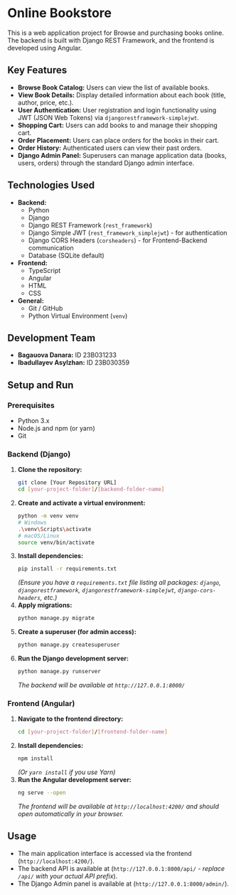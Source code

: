 # Online Bookstore 

This is a web application project for Browse and purchasing books online. The backend is built with Django REST Framework, and the frontend is developed using Angular.

## Key Features

* **Browse Book Catalog:** Users can view the list of available books.
* **View Book Details:** Display detailed information about each book (title, author, price, etc.).
* **User Authentication:** User registration and login functionality using JWT (JSON Web Tokens) via `djangorestframework-simplejwt`.
* **Shopping Cart:** Users can add books to and manage their shopping cart.
* **Order Placement:** Users can place orders for the books in their cart.
* **Order History:** Authenticated users can view their past orders.
* **Django Admin Panel:** Superusers can manage application data (books, users, orders) through the standard Django admin interface.

## Technologies Used

* **Backend:**
    * Python
    * Django
    * Django REST Framework (`rest_framework`)
    * Django Simple JWT (`rest_framework_simplejwt`) - for authentication
    * Django CORS Headers (`corsheaders`) - for Frontend-Backend communication
    * Database (SQLite default)
* **Frontend:**
    * TypeScript
    * Angular
    * HTML
    * CSS
* **General:**
    * Git / GitHub
    * Python Virtual Environment (`venv`)

## Development Team

* **Bagauova Danara:** ID 23B031233
* **Ibadullayev Asylzhan:** ID 23B030359

## Setup and Run

### Prerequisites

* Python 3.x
* Node.js and npm (or yarn)
* Git

### Backend (Django)

1.  **Clone the repository:**
    ```bash
    git clone [Your Repository URL]
    cd [your-project-folder]/[backend-folder-name]
    ```
2.  **Create and activate a virtual environment:**
    ```bash
    python -m venv venv
    # Windows
    .\venv\Scripts\activate
    # macOS/Linux
    source venv/bin/activate
    ```
3.  **Install dependencies:**
    ```bash
    pip install -r requirements.txt
    ```
    *(Ensure you have a `requirements.txt` file listing all packages: `django`, `djangorestframework`, `djangorestframework-simplejwt`, `django-cors-headers`, etc.)*
4.  **Apply migrations:**
    ```bash
    python manage.py migrate
    ```
5.  **Create a superuser (for admin access):**
    ```bash
    python manage.py createsuperuser
    ```
6.  **Run the Django development server:**
    ```bash
    python manage.py runserver
    ```
    *The backend will be available at `http://127.0.0.1:8000/`*

### Frontend (Angular)

1.  **Navigate to the frontend directory:**
    ```bash
    cd [your-project-folder]/[frontend-folder-name]
    ```
2.  **Install dependencies:**
    ```bash
    npm install
    ```
    *(Or `yarn install` if you use Yarn)*
3.  **Run the Angular development server:**
    ```bash
    ng serve --open
    ```
    *The frontend will be available at `http://localhost:4200/` and should open automatically in your browser.*

## Usage

* The main application interface is accessed via the frontend (`http://localhost:4200/`).
* The backend API is available at (`http://127.0.0.1:8000/api/` - *replace `/api/` with your actual API prefix*).
* The Django Admin panel is available at (`http://127.0.0.1:8000/admin/`).

